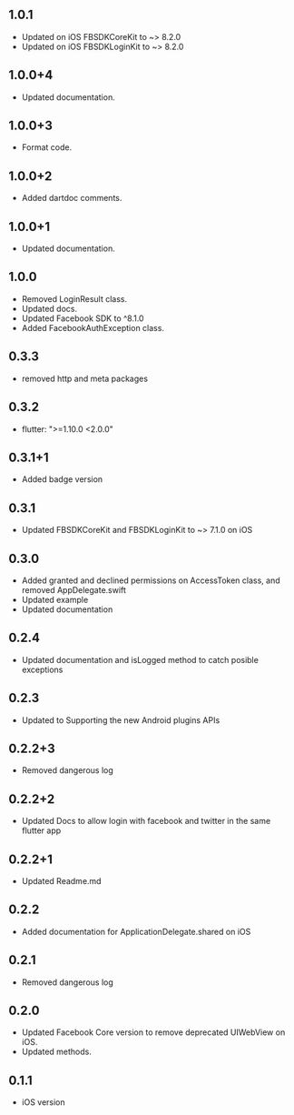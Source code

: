 ## 1.0.1
- Updated on iOS FBSDKCoreKit to ~> 8.2.0
- Updated on iOS FBSDKLoginKit to ~> 8.2.0

## 1.0.0+4
- Updated documentation.


## 1.0.0+3
- Format code.

## 1.0.0+2
- Added dartdoc comments.


## 1.0.0+1
- Updated documentation.

## 1.0.0
- Removed LoginResult class.
- Updated docs.
- Updated Facebook SDK to ^8.1.0
- Added FacebookAuthException class.

## 0.3.3
- removed http and meta packages

## 0.3.2
- flutter: ">=1.10.0 <2.0.0"

## 0.3.1+1
- Added badge version

## 0.3.1
- Updated FBSDKCoreKit and FBSDKLoginKit to ~> 7.1.0 on iOS

## 0.3.0
- Added granted and declined permissions on AccessToken class, and removed AppDelegate.swift
- Updated example
- Updated documentation

## 0.2.4
- Updated documentation and isLogged method to catch posible exceptions 

## 0.2.3
- Updated to Supporting the new Android plugins APIs 

## 0.2.2+3
- Removed dangerous log 

## 0.2.2+2
- Updated Docs to allow login with facebook and twitter in the same flutter app

## 0.2.2+1
- Updated Readme.md

## 0.2.2
- Added documentation for ApplicationDelegate.shared on iOS

## 0.2.1
- Removed dangerous log

## 0.2.0
- Updated Facebook Core version to remove deprecated UIWebView on iOS.
- Updated methods.


## 0.1.1
- iOS version